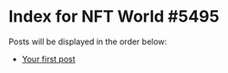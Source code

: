 # Index for NFT World #5495
Posts will be displayed in the order below:

- [Your first post](./001-first.md)

